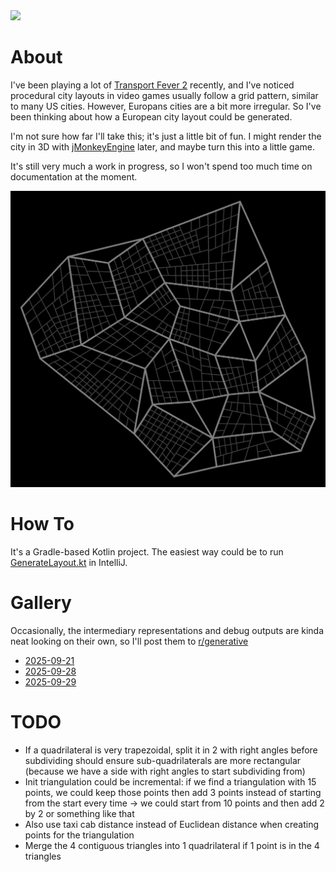 <a href="https://paypal.me/benckx/2">
<img src="https://img.shields.io/badge/Donate-PayPal-green.svg"/>
</a>

# About

I've been playing a lot of [Transport Fever 2](https://store.steampowered.com/app/1066780/Transport_Fever_2/) recently,
and I've noticed procedural city layouts in video games usually follow a grid pattern, similar to many US cities.
However, Europans cities are a bit more irregular. So I've been thinking about how a European city layout could be
generated.

I'm not sure how far I'll take this; it's just a little bit of fun. I might render the city in 3D
with [jMonkeyEngine](https://github.com/jMonkeyEngine/jmonkeyengine) later, and maybe turn this into a little game.

It's still very much a work in progress, so I won't spend too much time on documentation at the moment.

<img src="images/layout04.png" alt="drawing" width="900"/>

# How To

It's a Gradle-based Kotlin project. The easiest way could be to
run [GenerateLayout.kt](src/main/kotlin/simulation/GenerateLayout.kt) in IntelliJ.

# Gallery

Occasionally, the intermediary representations and debug outputs are kinda neat looking on their own, so I'll post them
to [r/generative](https://www.reddit.com/r/generative)

- [2025-09-21](https://www.reddit.com/r/generative/comments/1nmmkoc/working_on_a_procedural_city_layout_algorithm/)
- [2025-09-28](https://www.reddit.com/r/generative/comments/1nsjnea/intermediary_representations/)
- [2025-09-29](https://www.reddit.com/r/generative/comments/1ntlhoy/update_on_my_procedural_city_layout_algorithm/)

# TODO

- If a quadrilateral is very trapezoidal, split it in 2 with right angles before subdividing should ensure
  sub-quadrilaterals are more rectangular (because we have a side with right angles to start subdividing from)
- Init triangulation could be incremental: if we find a triangulation with 15 points, we could keep those points then
  add 3 points instead of starting from the start every time -> we could start from 10 points and then add 2 by 2 or
  something like that
- Also use taxi cab distance instead of Euclidean distance when creating points for the triangulation
- Merge the 4 contiguous triangles into 1 quadrilateral if 1 point is in the 4 triangles
